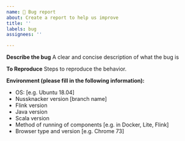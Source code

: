 ```yaml
---
name: 🐛 Bug report
about: Create a report to help us improve
title: ''
labels: bug
assignees: ''

---
```


<!--
  ! PLEASE HELP US HELP YOU !
  Make it obvious to understand and reproduce this bug.
  Please submit one bug per issue.
-->

**Describe the bug**
A clear and concise description of what the bug is

**To Reproduce**
Steps to reproduce the behavior.

**Environment (please fill in the following information):**
 - OS: [e.g. Ubuntu 18.04]
 - Nussknacker version [branch name]
 - Flink version
 - Java version
 - Scala version
 - Method of running of components [e.g. in Docker, Lite, Flink]
 - Browser type and version [e.g. Chrome 73]

